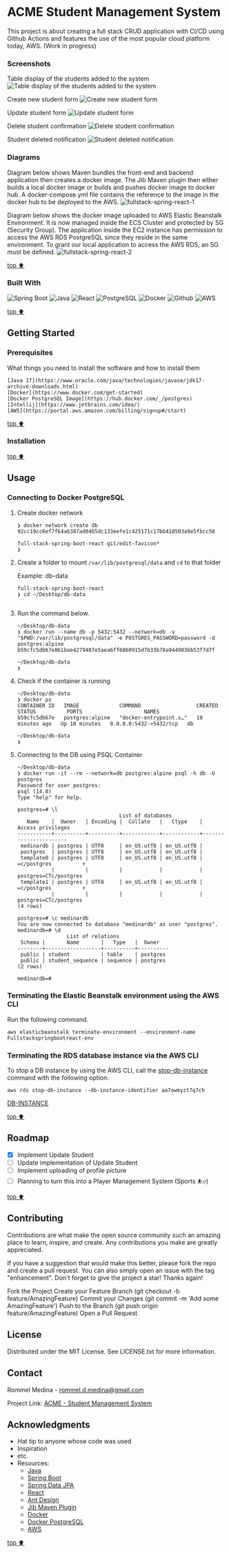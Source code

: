 # ACME Student Management System

This project is about creating a full stack CRUD application with CI/CD using Github Actions and features the use of the most popular cloud platform today, AWS. (Work in progress)

### Screenshots
Table display of the students added to the system
![Table display of the students added to the system](https://user-images.githubusercontent.com/25921121/140591277-3f7ae270-ae0c-4ba2-92aa-7668678f6f9c.png) 


Create new student form
![Create new student form](https://user-images.githubusercontent.com/25921121/140593836-96d40bd9-0af0-48d4-a99e-dd90a612b575.png)


Update student form
![Update student form](https://user-images.githubusercontent.com/25921121/140593614-6b972664-b850-456c-8677-c8cd30bf9ed0.png) 


Delete student confirmation
![Delete student confirmation](https://user-images.githubusercontent.com/25921121/140593624-749b4b39-3f4f-4def-a770-91bb068b1084.png) 


Student deleted notification
![Student deleted notification](https://user-images.githubusercontent.com/25921121/140593626-1f4b317d-4966-468a-b871-0c80352a4c19.png) 

### Diagrams
Diagram below shows Maven bundles the front-end and backend application then creates a docker image. The Jib Maven plugin then either builds a local docker image or builds and pushes docker image to docker hub. A docker-compose.yml file contains the reference to the image in the docker hub to be deployed to the AWS.
![fullstack-spring-react-1](https://user-images.githubusercontent.com/25921121/140598305-2491aab0-de17-405b-9756-d39a7050e177.jpg)

Diagram below shows the docker image uploaded to AWS Elastic Beanstalk Environment. It is now managed inside the ECS Cluster and protected by SG (Security Group). The application inside the EC2 instance has permission to access the AWS RDS PostgreSQL since they reside in the same environment. To grant our local application to access the AWS RDS, an SG must be defined. 
![fullstack-spring-react-2](https://user-images.githubusercontent.com/25921121/140598482-d7254220-97db-42e7-84e1-cca79dd341d6.jpg)


[top :arrow_up:](https://github.com/medinar/full-stack-spring-boot-react#acme-student-management-system)

### Built With
![Spring Boot](https://user-images.githubusercontent.com/25921121/140591445-e4d41b4a-ad9e-471d-863b-8587f12a261d.png) 
![Java](https://user-images.githubusercontent.com/25921121/140591466-06a89bb9-d54b-476f-9148-1d08714451e2.png)
![React](https://user-images.githubusercontent.com/25921121/140591472-90bbacde-594e-4b37-bb98-2331e0da2471.png)
![PostgreSQL](https://user-images.githubusercontent.com/25921121/140591539-21d014b2-fa93-41c8-bb3e-441df9a6ec60.png)
![Docker](https://user-images.githubusercontent.com/25921121/140591486-d7bf8ca8-6cc2-4f66-8afd-ff5c12cacdf6.png)
![Github](https://user-images.githubusercontent.com/25921121/140591506-7f167d49-19a4-44df-9d0b-cce6e0364270.png)
![AWS](https://user-images.githubusercontent.com/25921121/140591520-d312898c-250c-443f-a9d4-4920288a3b69.png)

[top :arrow_up:](https://github.com/medinar/full-stack-spring-boot-react#acme-student-management-system)

## Getting Started

### Prerequisites
What things you need to install the software and how to install them

```
[Java 17](https://www.oracle.com/java/technologies/javase/jdk17-archive-downloads.html)
[Docker](https://www.docker.com/get-started)
[Docker PostgreSQL Image](https://hub.docker.com/_/postgres)
[Intellij](https://www.jetbrains.com/idea/)
[AWS](https://portal.aws.amazon.com/billing/signup#/start)
```

[top :arrow_up:](https://github.com/medinar/full-stack-spring-boot-react#acme-student-management-system)

### Installation

[top :arrow_up:](https://github.com/medinar/full-stack-spring-boot-react#acme-student-management-system)

## Usage

### Connecting to Docker PostgreSQL

1. Create docker network

   ```shell
   ❯ docker network create db                                               
   92cc19cc6ef7f64a6387ad0465dc133eefe1c425171c17bb418503a9e5fbcc58
                                                                                                                                                                 
   full-stack-spring-boot-react git/edit-favicon*  
   ❯ 
   ```

2. Create a folder to mount `/var/lib/postgresql/data` and `cd` to that folder

   Example: db-data

   ```shell
   full-stack-spring-boot-react  
   ❯ cd ~/Desktop/db-data               
                                                                                                                                                                 
   ```

3. Run the command below.

   ```shell
   ~/Desktop/db-data   
   ❯ docker run --name db -p 5432:5432 --network=db -v "$PWD:/var/lib/postgresql/data" -e POSTGRES_PASSWORD=password -d postgres:alpine
   b59cfc5db67e861bae4279487e5aea6ff6860915d7b33b78a944903bb53f7d7f                                                                                               
   
   ~/Desktop/db-data   
   ❯
   ```

4. Check if the container is running

   ```shell
   ~/Desktop/db-data   
   ❯ docker ps                                                                                                                         
   CONTAINER ID   IMAGE             COMMAND                  CREATED          STATUS          PORTS                    NAMES
   b59cfc5db67e   postgres:alpine   "docker-entrypoint.s…"   10 minutes ago   Up 10 minutes   0.0.0.0:5432->5432/tcp   db
                                                                                                                                                                 
   ~/Desktop/db-data   
   ❯
   ```

5. Connecting to the DB using PSQL Container

   ```shell
   ~/Desktop/db-data   
   ❯ docker run -it --rm --network=db postgres:alpine psql -h db -U postgres
   Password for user postgres: 
   psql (14.0)
   Type "help" for help.
   
   postgres=# \l
                                    List of databases
      Name    |  Owner   | Encoding |  Collate   |   Ctype    |   Access privileges   
   -----------+----------+----------+------------+------------+-----------------------
    medinardb | postgres | UTF8     | en_US.utf8 | en_US.utf8 | 
    postgres  | postgres | UTF8     | en_US.utf8 | en_US.utf8 | 
    template0 | postgres | UTF8     | en_US.utf8 | en_US.utf8 | =c/postgres          +
              |          |          |            |            | postgres=CTc/postgres
    template1 | postgres | UTF8     | en_US.utf8 | en_US.utf8 | =c/postgres          +
              |          |          |            |            | postgres=CTc/postgres
   (4 rows)
   
   postgres=# \c medinardb
   You are now connected to database "medinardb" as user "postgres".
   medinardb=# \d 
                   List of relations
    Schema |       Name       |   Type   |  Owner   
   --------+------------------+----------+----------
    public | student          | table    | postgres
    public | student_sequence | sequence | postgres
   (2 rows)
   
   medinardb=# 
   ```
   
### Terminating the Elastic Beanstalk environment using the AWS CLI

Run the following command.

```shell
aws elasticbeanstalk terminate-environment --environment-name Fullstackspringbootreact-env
```

### Terminating the RDS database instance via the AWS CLI

To stop a DB instance by using the AWS CLI, call the [stop-db-instance](https://docs.aws.amazon.com/cli/latest/reference/rds/stop-db-instance.html) command with the following option:

```shell
aws rds stop-db-instance --db-instance-identifier aa7owmyzt7q7ch
```

[DB-INSTANCE](https://ca-central-1.console.aws.amazon.com/rds/home?region=ca-central-1#database:id=aa7owmyzt7q7ch;is-cluster=false)

[top :arrow_up:](https://github.com/medinar/full-stack-spring-boot-react#acme-student-management-system)

## Roadmap
- [x] Implement Update Student
- [ ] Update implementation of Update Student
- [ ] Implement uploading of profile picture
- [ ] Planning to turn this into a Player Management System (Sports :bouncing_ball_man:) 

[top :arrow_up:](https://github.com/medinar/full-stack-spring-boot-react#acme-student-management-system)

## Contributing
Contributions are what make the open source community such an amazing place to learn, inspire, and create. Any contributions you make are greatly appreciated.

If you have a suggestion that would make this better, please fork the repo and create a pull request. You can also simply open an issue with the tag "enhancement". Don't forget to give the project a star! Thanks again!

Fork the Project
Create your Feature Branch (git checkout -b feature/AmazingFeature)
Commit your Changes (git commit -m 'Add some AmazingFeature')
Push to the Branch (git push origin feature/AmazingFeature)
Open a Pull Request

## License
Distributed under the MIT License. See LICENSE.txt for more information.

## Contact
Rommel Medina - rommel.d.medina@gmail.com

Project Link: [ACME - Student Management System](http://fullstackspringbootreact-env.eba-mrbwn2uj.ca-central-1.elasticbeanstalk.com/)

## Acknowledgments

- Hat tip to anyone whose code was used
- Inspiration
- etc.
- Resources:
  - [Java](https://www.java.com/en/)
  - [Spring Boot](https://spring.io/projects/spring-boot)
  - [Spring Data JPA](https://spring.io/projects/spring-data-jpa)
  - [React](https://reactjs.org/)
  - [Ant Design](https://ant.design/)
  - [Jib Maven Plugin](https://github.com/GoogleContainerTools/jib)
  - [Docker](https://hub.docker.com/)
  - [Docker PostgreSQL](https://hub.docker.com/_/postgres)
  - [AWS](https://aws.amazon.com/)
 
[top :arrow_up:](https://github.com/medinar/full-stack-spring-boot-react#acme-student-management-system)
